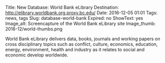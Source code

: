 Title: New Database: World Bank eLibrary 
Destination: http://elibrary.worldbank.org.proxy.bc.edu/
Date: 2016-12-05 01:01 
Tags: news, tags 
Slug: database-world-bank
Expired: no
ShowText: yes
Image_alt: Screencapture of the World Bank eLibrary site
Image_thumb: 2016-12/world-thumbs.png

World Bank eLibrary delivers data, books, journals and working papers on cross disciplinary topics such as conflict, culture, economics, education, energy, environment, health and industry as it relates to social and economic develop worldwide.